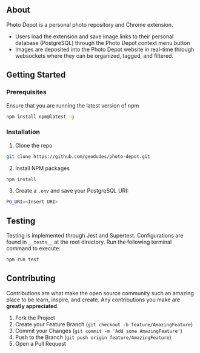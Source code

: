 ## About
Photo Depot is a personal photo repository and Chrome extension.  
* Users load the extension and save image links to their personal database (PostgreSQL) through the Photo Depot context menu button
* Images are deposited into the Photo Depot website in real-time through websockets where they can be organized, tagged, and filtered.
## Getting Started
### Prerequisites
Ensure that you are running the latest version of npm
```sh
npm install npm@latest -g
```
### Installation
1. Clone the repo
```sh
git clone https://github.com/geodudes/photo-depot.git
```
2. Install NPM packages
```sh
npm install
```
3. Create a `.env` and save your PostgreSQL URI:
```sh
PG_URI=<Insert URI>
```
## Testing
Testing is implemented through Jest and Supertest.  Configurations are found in `__tests__` at the root directory.
Run the following terminal command to execute:
```sh
npm run test
```
## Contributing
Contributions are what make the open source community such an amazing place to be learn, inspire, and create. Any contributions you make are **greatly appreciated**.
1. Fork the Project
2. Create your Feature Branch (`git checkout -b feature/AmazingFeature`)
3. Commit your Changes (`git commit -m 'Add some AmazingFeature'`)
4. Push to the Branch (`git push origin feature/AmazingFeature`)
5. Open a Pull Request
